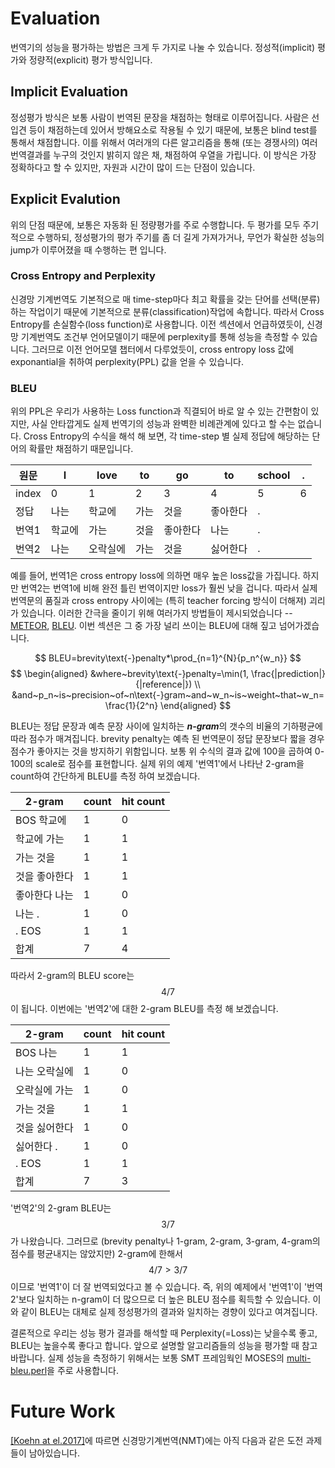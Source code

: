 # Evaluation

번역기의 성능을 평가하는 방법은 크게 두 가지로 나눌 수 있습니다. 정성적(implicit) 평가와 정량적(explicit) 평가 방식입니다.

## Implicit Evaluation

정성평가 방식은 보통 사람이 번역된 문장을 채점하는 형태로 이루어집니다. 사람은 선입견 등이 채점하는데 있어서 방해요소로 작용될 수 있기 때문에, 보통은 blind test를 통해서 채점합니다. 이를 위해서 여러개의 다른 알고리즘을 통해 (또는 경쟁사의) 여러 번역결과를 누구의 것인지 밝히지 않은 채, 채점하여 우열을 가립니다. 이 방식은 가장 정확하다고 할 수 있지만, 자원과 시간이 많이 드는 단점이 있습니다.

## Explicit Evalution

위의 단점 때문에, 보통은 자동화 된 정량평가를 주로 수행합니다. 두 평가를 모두 주기적으로 수행하되, 정성평가의 평가 주기를 좀 더 길게 가져가거나, 무언가 확실한 성능의 jump가 이루어졌을 때 수행하는 편 입니다.

### Cross Entropy and Perplexity

신경망 기계번역도 기본적으로 매 time-step마다 최고 확률을 갖는 단어를 선택(분류) 하는 작업이기 때문에 기본적으로 분류(classification)작업에 속합니다. 따라서 Cross Entropy를 손실함수(loss function)로 사용합니다. 이전 섹션에서 언급하였듯이, 신경망 기계번역도 조건부 언어모델이기 때문에 perplexity를 통해 성능을 측정할 수 있습니다. 그러므로 이전 언어모델 챕터에서 다루었듯이, cross entropy loss 값에 exponantial을 취하여 perplexity(PPL) 값을 얻을 수 있습니다.

### BLEU

위의 PPL은 우리가 사용하는 Loss function과 직결되어 바로 알 수 있는 간편함이 있지만, 사실 안타깝게도 실제 번역기의 성능과 완벽한 비례관계에 있다고 할 수는 없습니다. Cross Entropy의 수식을 해석 해 보면, 각 time-step 별 실제 정답에 해당하는 단어의 확률만 채점하기 때문입니다.

|원문|I|love|to|go|to|school|.|
|-|-|-|-|-|-|-|-|
|index|0|1|2|3|4|5|6|
|정답|나는|학교에|가는|것을|좋아한다|.| |
|번역1|학교에|가는|것을|좋아한다|나는|.| |
|번역2|나는|오락실에|가는|것을|싫어한다|.| |

예를 들어, 번역1은 cross entropy loss에 의하면 매우 높은 loss값을 가집니다. 하지만 번역2는 번역1에 비해 완전 틀린 번역이지만 loss가 훨씬 낮을 겁니다. 따라서 실제 번역문의 품질과 cross entropy 사이에는 (특히 teacher forcing 방식이 더해져) 괴리가 있습니다. 이러한 간극을 줄이기 위해 여러가지 방법들이 제시되었습니다 -- [METEOR](https://en.wikipedia.org/wiki/METEOR), [BLEU](https://en.wikipedia.org/wiki/BLEU). 이번 섹션은 그 중 가장 널리 쓰이는 BLEU에 대해 짚고 넘어가겠습니다.

$$
BLEU=brevity\text{-}penalty*\prod_{n=1}^{N}{p_n^{w_n}}
$$
$$
\begin{aligned}
&where~brevity\text{-}penalty=\min(1, \frac{|prediction|}{|reference|}) \\
&and~p_n~is~precision~of~n\text{-}gram~and~w_n~is~weight~that~w_n=\frac{1}{2^n}
\end{aligned}
$$

BLEU는 정답 문장과 예측 문장 사이에 일치하는 ***n-gram***의 갯수의 비율의 기하평균에 따라 점수가 매겨집니다. brevity penalty는 예측 된 번역문이 정답 문장보다 짧을 경우 점수가 좋아지는 것을 방지하기 위함입니다. 보통 위 수식의 결과 값에 100을 곱하여 0-100의 scale로 점수를 표현합니다. 실제 위의 예제 '번역1'에서 나타난 2-gram을 count하여 간단하게 BLEU를 측정 하여 보겠습니다.

|2-gram|count|hit count|
|-|-|-|
|BOS 학교에|1|0|
|학교에 가는|1|1|
|가는 것을|1|1|
|것을 좋아한다|1|1|
|좋아한다 나는|1|0|
|나는 .|1|0|
|. EOS|1|1|
|합계|7|4|

따라서 2-gram의 BLEU score는 $${4}/{7}$$이 됩니다. 이번에는 '번역2'에 대한 2-gram BLEU를 측정 해 보겠습니다.

|2-gram|count|hit count|
|-|-|-|
|BOS 나는|1|1|
|나는 오락실에|1|0|
|오락실에 가는|1|0|
|가는 것을|1|1|
|것을 싫어한다|1|0|
|싫어한다 .|1|0|
|. EOS|1|1|
|합계|7|3|

'번역2'의 2-gram BLEU는 $${3}/{7}$$가 나왔습니다. 그러므로 (brevity penalty나 1-gram, 2-gram, 3-gram, 4-gram의 점수를 평균내지는 않았지만) 2-gram에 한해서 $${4}/{7}>{3}/{7}$$이므로 '번역1'이 더 잘 번역되었다고 볼 수 있습니다. 즉, 위의 예제에서 '번역1'이 '번역2'보다 일치하는 n-gram이 더 많으므로 더 높은 BLEU 점수를 획득할 수 있습니다. 이와 같이 BLEU는 대체로 실제 정성평가의 결과와 일치하는 경향이 있다고 여겨집니다.

결론적으로 우리는 성능 평가 결과를 해석할 때 Perplexity(=Loss)는 낮을수록 좋고, BLEU는 높을수록 좋다고 합니다. 앞으로 설명할 알고리즘들의 성능을 평가할 때 참고 바랍니다. 실제 성능을 측정하기 위해서는 보통 SMT 프레임웍인 MOSES의 [multi-bleu.perl](https://github.com/google/seq2seq/blob/master/bin/tools/multi-bleu.perl)을 주로 사용합니다.

# Future Work

[[Koehn at el.2017]](https://arxiv.org/pdf/1706.03872v1.pdf)에 따르면 신경망기계번역(NMT)에는 아직 다음과 같은 도전 과제들이 남아있습니다.

